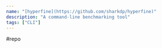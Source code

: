 ```yaml
---
name: "[hyperfine](https://github.com/sharkdp/hyperfine)"
description: "A command-line benchmarking tool"
tags: ["CLI"]
---
```

#repo